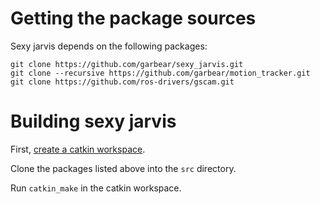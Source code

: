 # Getting the package sources

Sexy jarvis depends on the following packages:

```shell
git clone https://github.com/garbear/sexy_jarvis.git
git clone --recursive https://github.com/garbear/motion_tracker.git
git clone https://github.com/ros-drivers/gscam.git
```

# Building sexy jarvis

First, [create a catkin workspace](http://wiki.ros.org/catkin/Tutorials/create_a_workspace).

Clone the packages listed above into the `src` directory.

Run `catkin_make` in the catkin workspace.

